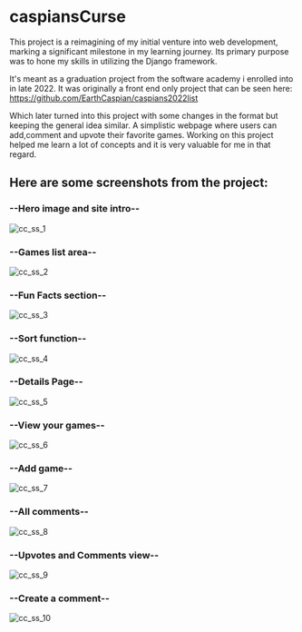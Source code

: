 # caspiansCurse

This project is a reimagining of my initial venture into web development, marking a significant milestone in my learning journey. Its primary purpose was to hone my skills in utilizing the Django framework.

It's meant as a graduation project from the software academy i enrolled into in late 2022. It was originally a front end only project that can be seen here: https://github.com/EarthCaspian/caspians2022list

Which later turned into this project with some changes in the format but keeping the general idea similar. A simplistic webpage where users can add,comment and upvote their favorite games. Working on this project helped me learn a lot of concepts and it is very valuable for me in that regard. 

## Here are some screenshots from the project:

<h3>--Hero image and site intro--</h3>

![cc_ss_1](https://github.com/EarthCaspian/caspiansCurse/assets/119952898/1f9f387a-67e7-49c0-99e3-94cd2f4befeb)

<h3>--Games list area--</h3>

![cc_ss_2](https://github.com/EarthCaspian/caspiansCurse/assets/119952898/25cec976-f277-4d6f-a472-652b63a53368)

<h3>--Fun Facts section--</h3>

![cc_ss_3](https://github.com/EarthCaspian/caspiansCurse/assets/119952898/65d8befb-98d3-4a31-8ee3-a87a33bba16c)

<h3>--Sort function--</h3>

![cc_ss_4](https://github.com/EarthCaspian/caspiansCurse/assets/119952898/da7e190d-f5ca-4776-bb4d-e3a0304b57a7)

<h3>--Details Page--</h3>

![cc_ss_5](https://github.com/EarthCaspian/caspiansCurse/assets/119952898/9335a172-5518-4b30-81d9-c69032d9871f)

<h3>--View your games--</h3>

![cc_ss_6](https://github.com/EarthCaspian/caspiansCurse/assets/119952898/c482fc38-cce3-40ab-bd8c-0b2cdd0dfc7e)

<h3>--Add game--</h3>

![cc_ss_7](https://github.com/EarthCaspian/caspiansCurse/assets/119952898/8d2f42ff-5ae4-40cf-a3a5-36f27e9bb04d)

<h3>--All comments--</h3>

![cc_ss_8](https://github.com/EarthCaspian/caspiansCurse/assets/119952898/5e1c3da2-7d8f-4d44-9f09-04601f0cad96)

<h3>--Upvotes and Comments view--</h3>

![cc_ss_9](https://github.com/EarthCaspian/caspiansCurse/assets/119952898/3ef3795a-88ac-45e5-97f3-e8be4202531a)

<h3>--Create a comment--</h3>

![cc_ss_10](https://github.com/EarthCaspian/caspiansCurse/assets/119952898/98a07128-41f7-40f4-9811-bf96eebe18d6)
